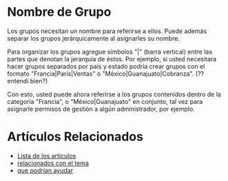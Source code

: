 # Nombre de Grupo

Los grupos necesitan un nombre para referirse a ellos. Puede además separar
los grupos jerárquicamente al asignarles su nombre.

Para organizar los grupos agregue símbolos "|" (barra vertical) entre las
partes que denotan la jerarquía de éstos. Por ejemplo, si usted necesitara
hacer grupos separados por país y estado podría crear grupos con el formato
"Francia|París|Ventas" o "México|Guanajuato|Cobranza". (?? entendí bien?)

Con esto, usted puede ahora referirse a los grupos contenidos dentro de
la categoría "Francia", o "México|Guanajuato" en conjunto, tal vez para
asignarle permisos de gestión a algún administrador, por ejemplo.

# Artículos Relacionados

* [Lista de los artículos](/..)
* [relacionados con el tema](/../template)
* [que podrían ayudar](http://gestii.com)
